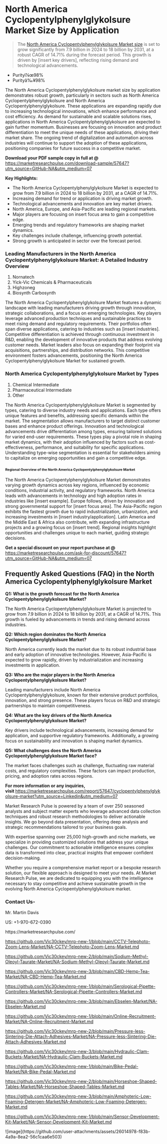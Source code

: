 <h1>North America Cyclopentylphenylglykolsure Market&nbsp;Size by Application</h1><blockquote><p>The <a href="https://marketresearchpulse.com/download-sample/57647?utm_source=GitHub-NA&amp;utm_medium=07">North America Cyclopentylphenylglykolsure Market size</a> is set to grow significantly from 7.9 billion in 2024 to 18 billion by 2031, at a robust CAGR of 14.71% during the forecast period. This growth is driven by [insert key drivers], reflecting rising demand and technological advancements.</p></blockquote><ul><li>Purityï¼œ98%<li> Purityâ‰¥98%</li></ul><p>The North America Cyclopentylphenylglykolsure market size by application demonstrates robust growth, particularly in sectors such as North America Cyclopentylphenylglykolsure and North America Cyclopentylphenylglykolsure. These applications are expanding rapidly due to increasing technological innovations, which enhance performance and cost efficiency. As demand for sustainable and scalable solutions rises, applications in North America Cyclopentylphenylglykolsure are expected to gain further momentum. Businesses are focusing on innovation and product differentiation to meet the unique needs of these applications, driving their market share. The ongoing trend of digitalization and automation across industries will continue to support the adoption of these applications, positioning companies for future success in a competitive market.</p><p><strong>Download your PDF sample copy in full at @ </strong><a href="https://marketresearchpulse.com/download-sample/57647?utm_source=GitHub-NA&amp;utm_medium=07">https://marketresearchpulse.com/download-sample/57647?utm_source=GitHub-NA&amp;utm_medium=07</a></p><p><strong>Key Highlights: </strong></p><ul><li>The North America Cyclopentylphenylglykolsure Market is expected to grow from 7.9 billion in 2024 to 18 billion by 2031, at a CAGR of 14.71%.</li><li>Increasing demand for trend or application is driving market growth.</li><li>Technological advancements and innovation are key market drivers.</li><li>North America, Europe, and Asia-Pacific are leading regional markets.</li><li>Major players are focusing on insert focus area to gain a competitive edge.</li><li>Emerging trends and regulatory frameworks are shaping market dynamics.</li><li>Key challenges include challenge, influencing growth potential.</li><li>Strong growth is anticipated in sector over the forecast period.</li></ul><h3>Leading Manufacturers in the North America Cyclopentylphenylglykolsure Market: A Detailed Industry Overview</h3><ol><li>Nornatech</li><li>Yick-Vic Chemicals & Pharmaceuticals</li><li>Highzoneg</li><li>Biosynth Carbosynth</li></ol><div class="flex max-w-full flex-col flex-grow"><div class="min-h-8 text-message flex w-full flex-col items-end gap-2 whitespace-normal break-words [.text-message+&amp;]:mt-5" dir="auto" data-message-author-role="assistant" data-message-id="fd8432e4-4910-450d-b182-61b7bfb0a01f" data-message-model-slug="gpt-4o"><div class="flex w-full flex-col gap-1 empty:hidden first:pt-[3px]"><div class="markdown prose w-full break-words dark:prose-invert light"><p>The North America Cyclopentylphenylglykolsure Market features a dynamic landscape with leading manufacturers driving growth through innovation, strategic collaborations, and a focus on emerging technologies. Key players leverage advanced production techniques and sustainable practices to meet rising demand and regulatory requirements. Their portfolios often span diverse applications, catering to industries such as [insert industries]. Competitive differentiation is achieved through continuous investment in R&amp;D, enabling the development of innovative products that address evolving customer needs. Market leaders also focus on expanding their footprint via acquisitions, partnerships, and distribution networks. This competitive environment fosters advancements, positioning the North America Cyclopentylphenylglykolsure Market for sustained growth.</p></div></div></div></div><h3>North America Cyclopentylphenylglykolsure Market by Types</h3><ol><li>Chemical Intermediate<li> Pharmaceutical Intermediate<li> Other</li></ol><div class="flex max-w-full flex-col flex-grow"><div class="min-h-8 text-message flex w-full flex-col items-end gap-2 whitespace-normal break-words [.text-message+&amp;]:mt-5" dir="auto" data-message-author-role="assistant" data-message-id="084470be-0bb7-4664-bddf-5156b4f41249" data-message-model-slug="gpt-4o-mini"><div class="flex w-full flex-col gap-1 empty:hidden first:pt-[3px]"><div class="markdown prose w-full break-words dark:prose-invert light"><p>The North America Cyclopentylphenylglykolsure Market is segmented by types, catering to diverse industry needs and applications. Each type offers unique features and benefits, addressing specific demands within the market. The segmentation allows manufacturers to target distinct customer bases and enhance product offerings. Innovation and technological advancements drive differentiation among types, ensuring tailored solutions for varied end-user requirements. These types play a pivotal role in shaping market dynamics, with their adoption influenced by factors such as cost-effectiveness, performance, and suitability for specific applications. Understanding type-wise segmentation is essential for stakeholders aiming to capitalize on emerging opportunities and gain a competitive edge.</p></div></div></div></div><h3><span style="font-size: 11px;">Regional Overview of the North America Cyclopentylphenylglykolsure Market</span></h3><div class="flex max-w-full flex-col flex-grow"><div class="min-h-8 text-message flex w-full flex-col items-end gap-2 whitespace-normal break-words [.text-message+&amp;]:mt-5" dir="auto" data-message-author-role="assistant" data-message-id="e9038762-ce64-4e30-91c9-9bd413514231" data-message-model-slug="gpt-4o-mini"><div class="flex w-full flex-col gap-1 empty:hidden first:pt-[3px]"><div class="markdown prose w-full break-words dark:prose-invert light"><p>The North America Cyclopentylphenylglykolsure Market demonstrates varying growth dynamics across key regions, influenced by economic conditions, industrial activity, and regulatory frameworks. North America leads with advancements in technology and high adoption rates in industries like [insert example]. Europe follows, driven by innovation and strong governmental support for [insert focus area]. The Asia-Pacific region exhibits the fastest growth due to rapid industrialization, urbanization, and increasing investments in [insert industry/application]. Latin America and the Middle East &amp; Africa also contribute, with expanding infrastructure projects and a growing focus on [insert trend]. Regional insights highlight opportunities and challenges unique to each market, guiding strategic decisions.</p></div></div></div></div><p><strong>Get a special discount on your report purchase at @ </strong><a href="https://marketresearchpulse.com/ask-for-discount/57647?utm_source=GitHub-NA&amp;utm_medium=07">https://marketresearchpulse.com/ask-for-discount/57647?utm_source=GitHub-NA&amp;utm_medium=07</a></p><h2>Frequently Asked Questions (FAQ) in the North America Cyclopentylphenylglykolsure Market</h2><p><strong>Q1: What is the growth forecast for the North America Cyclopentylphenylglykolsure Market?</strong></p><p>The North America Cyclopentylphenylglykolsure Market is projected to grow from 7.9 billion in 2024 to 18 billion by 2031, at a CAGR of 14.71%. This growth is fueled by advancements in trends and rising demand across industries.</p><p><strong>Q2: Which region dominates the North America Cyclopentylphenylglykolsure Market?</strong></p><p>North America currently leads the market due to its robust industrial base and early adoption of innovative technologies. However, Asia-Pacific is expected to grow rapidly, driven by industrialization and increasing investments in application.</p><p><strong>Q3: Who are the major players in the North America Cyclopentylphenylglykolsure Market?</strong></p><p>Leading manufacturers include North America Cyclopentylphenylglykolsure, known for their extensive product portfolios, innovation, and strong presence. These players focus on R&amp;D and strategic partnerships to maintain competitiveness.</p><p><strong>Q4: What are the key drivers of the North America Cyclopentylphenylglykolsure Market?</strong></p><p>Key drivers include technological advancements, increasing demand for application, and supportive regulatory frameworks. Additionally, a growing focus on sustainability and innovation is shaping market dynamics.</p><p><strong>Q5: What challenges does the North America Cyclopentylphenylglykolsure Market face?</strong></p><p>The market faces challenges such as challenge, fluctuating raw material costs, and regulatory complexities. These factors can impact production, pricing, and adoption rates across regions.</p><p><strong>For more information or any inquiries, visit&nbsp;</strong><a href="https://marketresearchpulse.com/report/57647/cyclopentylphenylglykolsure-market?utm_source=Linkedin&utm_medium=07">https://marketresearchpulse.com/report/57647/cyclopentylphenylglykolsure-market?utm_source=Linkedin&utm_medium=07</a></p><p>Market Research Pulse is powered by a team of over 250 seasoned analysts and subject matter experts who leverage advanced data collection techniques and robust research methodologies to deliver actionable insights. We go beyond data presentation, offering deep analysis and strategic recommendations tailored to your business goals.</p><p>With expertise spanning over 25,000 high-growth and niche markets, we specialize in providing customized solutions that address your unique challenges. Our commitment to actionable intelligence ensures complex data is transformed into clear, practical insights that empower confident decision-making.</p><p>Whether you require a comprehensive market report or a bespoke research solution, our flexible approach is designed to meet your needs. At Market Research Pulse, we are dedicated to equipping you with the intelligence necessary to stay competitive and achieve sustainable growth in the evolving North America Cyclopentylphenylglykolsure market.</p><h3><strong>Contact Us-</strong></h3><p>Mr. Martin Davis</p><p>US: +1-970-672-0390</p><p>https://marketresearchpulse.com/</p><p><a href="https://github.com/Vic30ckey/mrp-new-1/blob/main/CCTV-Telephoto-Zoom-Lens-Market/NA-CCTV-Telephoto-Zoom-Lens-Market.md">https://github.com/Vic30ckey/mrp-new-1/blob/main/CCTV-Telephoto-Zoom-Lens-Market/NA-CCTV-Telephoto-Zoom-Lens-Market.md</a></p><p><a href="https://github.com/Vic30ckey/mrp-new-2/blob/main/Sodium-Methyl-Oleoyl-Taurate-Market/NA-Sodium-Methyl-Oleoyl-Taurate-Market.md">https://github.com/Vic30ckey/mrp-new-2/blob/main/Sodium-Methyl-Oleoyl-Taurate-Market/NA-Sodium-Methyl-Oleoyl-Taurate-Market.md</a></p><p><a href="https://github.com/Vic30ckey/mrp-new-3/blob/main/CBD-Hemp-Tea-Market/NA-CBD-Hemp-Tea-Market.md">https://github.com/Vic30ckey/mrp-new-3/blob/main/CBD-Hemp-Tea-Market/NA-CBD-Hemp-Tea-Market.md</a></p><p><a href="https://github.com/Vic30ckey/mrp-new-1/blob/main/Serological-Pipette-Controllers-Market/NA-Serological-Pipette-Controllers-Market.md">https://github.com/Vic30ckey/mrp-new-1/blob/main/Serological-Pipette-Controllers-Market/NA-Serological-Pipette-Controllers-Market.md</a></p><p><a href="https://github.com/Vic30ckey/mrp-new-3/blob/main/Ebselen-Market/NA-Ebselen-Market.md">https://github.com/Vic30ckey/mrp-new-3/blob/main/Ebselen-Market/NA-Ebselen-Market.md</a></p><p><a href="https://github.com/Vic30ckey/mrp-new-1/blob/main/Online-Recruitment-Market/NA-Online-Recruitment-Market.md">https://github.com/Vic30ckey/mrp-new-1/blob/main/Online-Recruitment-Market/NA-Online-Recruitment-Market.md</a></p><p><a href="https://github.com/Vic30ckey/mrp-new-2/blob/main/Pressure-less-Sintering-Die-Attach-Adhesives-Market/NA-Pressure-less-Sintering-Die-Attach-Adhesives-Market.md">https://github.com/Vic30ckey/mrp-new-2/blob/main/Pressure-less-Sintering-Die-Attach-Adhesives-Market/NA-Pressure-less-Sintering-Die-Attach-Adhesives-Market.md</a></p><p><a href="https://github.com/Vic30ckey/mrp-new-3/blob/main/Hydraulic-Clam-Buckets-Market/NA-Hydraulic-Clam-Buckets-Market.md">https://github.com/Vic30ckey/mrp-new-3/blob/main/Hydraulic-Clam-Buckets-Market/NA-Hydraulic-Clam-Buckets-Market.md</a></p><p><a href="https://github.com/Vic30ckey/mrp-new-1/blob/main/Bike-Pedal-Market/NA-Bike-Pedal-Market.md">https://github.com/Vic30ckey/mrp-new-1/blob/main/Bike-Pedal-Market/NA-Bike-Pedal-Market.md</a></p><p><a href="https://github.com/Vic30ckey/mrp-new-2/blob/main/Horseshoe-Shaped-Tables-Market/NA-Horseshoe-Shaped-Tables-Market.md">https://github.com/Vic30ckey/mrp-new-2/blob/main/Horseshoe-Shaped-Tables-Market/NA-Horseshoe-Shaped-Tables-Market.md</a></p><p><a href="https://github.com/Vic30ckey/mrp-new-3/blob/main/Amphoteric-Low-Foaming-Detergen-Market/NA-Amphoteric-Low-Foaming-Detergen-Market.md">https://github.com/Vic30ckey/mrp-new-3/blob/main/Amphoteric-Low-Foaming-Detergen-Market/NA-Amphoteric-Low-Foaming-Detergen-Market.md</a></p><p><a href="https://github.com/Vic30ckey/mrp-new-1/blob/main/Sensor-Development-Kit-Market/NA-Sensor-Development-Kit-Market.md">https://github.com/Vic30ckey/mrp-new-1/blob/main/Sensor-Development-Kit-Market/NA-Sensor-Development-Kit-Market.md</a></p>
![image](https://github.com/user-attachments/assets/26014978-f83b-4a9a-8ea2-56c1caa6e503)
